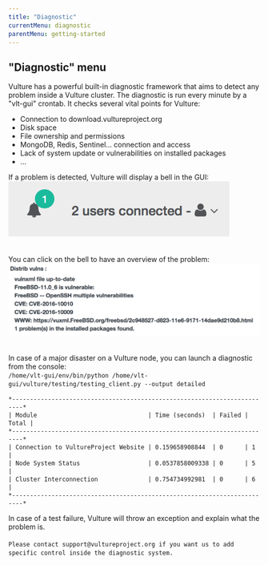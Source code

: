 ```yaml
---
title: "Diagnostic"
currentMenu: diagnostic
parentMenu: getting-started
---
```


## "Diagnostic" menu

Vulture has a powerful built-in diagnostic framework that aims to detect any problem inside a Vulture cluster. The diagnostic is run every minute by a "vlt-gui" crontab. It checks several vital points for Vulture:
 - Connection to download.vultureproject.org
 - Disk space
 - File ownership and permissions
 - MongoDB, Redis, Sentinel... connection and access
 - Lack of system update or vulnerabilities on installed packages
 - ...

If a problem is detected, Vulture will display a bell in the GUI:<br/>
![](/doc/img/bell.png)<br/>
<br/>
<br/>
You can click on the bell to have an overview of the problem:<br/>
![](/doc/img/vuln.png)<br/>
<br/>

In case of a major disaster on a Vulture node, you can launch a diagnostic from the console:<br/>
`/home/vlt-gui/env/bin/python /home/vlt-gui/vulture/testing/testing_client.py --output detailed`
```
*-------------------------------------------------------------------------*
| Module                               | Time (seconds)  | Failed | Total |
*-------------------------------------------------------------------------*
| Connection to VultureProject Website | 0.159658908844  | 0      | 1     |
| Node System Status                   | 0.0537858009338 | 0      | 5     |
| Cluster Interconnection              | 0.754734992981  | 0      | 6     |
*-------------------------------------------------------------------------*
```
In case of a test failure, Vulture will throw an exception and explain what the problem is. <br/>
<br/>
`Please contact support@vultureproject.org if you want us to add specific control inside the diagnostic system.`

